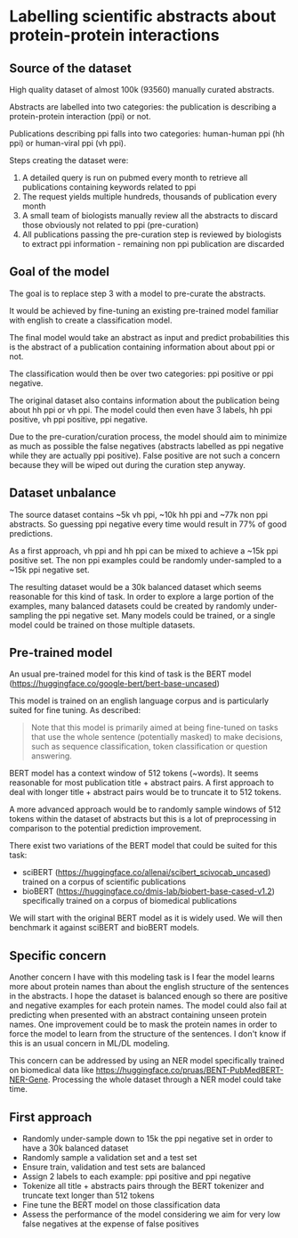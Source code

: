 # Labelling scientific abstracts about protein-protein interactions

## Source of the dataset

High quality dataset of almost 100k (93560) manually curated abstracts.

Abstracts are labelled into two categories: the publication is describing a protein-protein interaction (ppi) or not.

Publications describing ppi falls into two categories: human-human ppi (hh ppi) or human-viral ppi (vh ppi).

Steps creating the dataset were:

1. A detailed query is run on pubmed every month to retrieve all publications containing keywords related to ppi
2. The request yields multiple hundreds, thousands of publication every month
3. A small team of biologists manually review all the abstracts to discard those obviously not related to ppi (pre-curation)
4. All publications passing the pre-curation step is reviewed by biologists to extract ppi information - remaining non ppi publication are discarded

## Goal of the model

The goal is to replace step 3 with a model to pre-curate the abstracts.

It would be achieved by fine-tuning an existing pre-trained model familiar with english to create a classification model.

The final model would take an abstract as input and predict probabilities this is the abstract of a publication containing information about about ppi or not.

The classification would then be over two categories: ppi positive or ppi negative.

The original dataset also contains information about the publication being about hh ppi or vh ppi. The model could then even have 3 labels, hh ppi positive, vh ppi positive, ppi negative.

Due to the pre-curation/curation process, the model should aim to minimize as much as possible the false negatives (abstracts labelled as ppi negative while they are actually ppi positive). False positive are not such a concern because they will be wiped out during the curation step anyway.

## Dataset unbalance

The source dataset contains ~5k vh ppi, ~10k hh ppi and ~77k non ppi abstracts. So guessing ppi negative every time would result in 77% of good predictions.

As a first approach, vh ppi and hh ppi can be mixed to achieve a ~15k ppi positive set. The non ppi examples could be randomly under-sampled to a ~15k ppi negative set.

The resulting dataset would be a 30k balanced dataset which seems reasonable for this kind of task. In order to explore a large portion of the examples, many balanced datasets could be created by randomly under-sampling the ppi negative set. Many models could be trained, or a single model could be trained on those multiple datasets.

## Pre-trained model

An usual pre-trained model for this kind of task is the BERT model (https://huggingface.co/google-bert/bert-base-uncased)

This model is trained on an english language corpus and is particularly suited for fine tuning. As described:

> Note that this model is primarily aimed at being fine-tuned on tasks that use the whole sentence (potentially masked) to make decisions, such as sequence classification, token classification or question answering.

BERT model has a context window of 512 tokens (~words). It seems reasonable for most publication title + abstract pairs. A first approach to deal with longer title + abstract pairs would be to truncate it to 512 tokens.

A more advanced approach would be to randomly sample windows of 512 tokens within the dataset of abstracts but this is a lot of preprocessing in comparison to the potential prediction improvement.

There exist two variations of the BERT model that could be suited for this task:

- sciBERT (https://huggingface.co/allenai/scibert_scivocab_uncased) trained on a corpus of scientific publications
- bioBERT (https://huggingface.co/dmis-lab/biobert-base-cased-v1.2) specifically trained on a corpus of biomedical publications

We will start with the original BERT model as it is widely used. We will then benchmark it against sciBERT and bioBERT models.

## Specific concern

Another concern I have with this modeling task is I fear the model learns more about protein names than about the english structure of the sentences in the abstracts. I hope the dataset is balanced enough so there are positive and negative examples for each protein names. The model could also fail at predicting when presented with an abstract containing unseen protein names. One improvement could be to mask the protein names in order to force the model to learn from the structure of the sentences. I don't know if this is an usual concern in ML/DL modeling.

This concern can be addressed by using an NER model specifically trained on biomedical data like https://huggingface.co/pruas/BENT-PubMedBERT-NER-Gene. Processing the whole dataset through a NER model could take time.

## First approach

- Randomly under-sample down to 15k the ppi negative set in order to have a 30k balanced dataset
- Randomly sample a validation set and a test set
- Ensure train, validation and test sets are balanced
- Assign 2 labels to each example: ppi positive and ppi negative
- Tokenize all title + abstracts pairs through the BERT tokenizer and truncate text longer than 512 tokens
- Fine tune the BERT model on those classification data
- Assess the performance of the model considering we aim for very low false negatives at the expense of false positives
